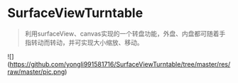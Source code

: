 # SurfaceViewTurntable

>利用surfaceView、canvas实现的一个转盘功能，外盘、内盘都可随着手指转动而转动，并可实现大小缩放、移动。

![] (https://github.com/yongli991581716/SurfaceViewTurntable/tree/master/res/raw/master/pic.png)  

